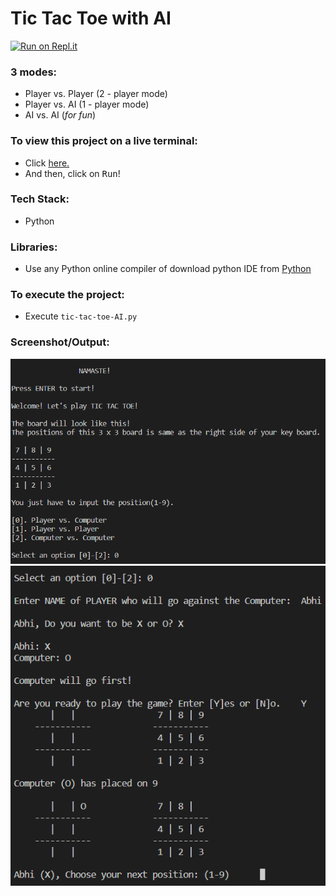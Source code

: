 # Tic Tac Toe with AI

[![Run on Repl.it](https://repl.it/badge/github/tusharnankani/Tic-Tac-Toe-AI)](https://repl.it/github/tusharnankani/Tic-Tac-Toe-AI)

### 3 modes:
- Player vs. Player (2 - player mode)
- Player vs. AI (1 - player mode)
- AI vs. AI (*for fun*)

### To view this project on a live terminal:
- Click [here.](https://repl.it/github/tusharnankani/Tic-Tac-Toe-AI)
- And then, click on <kbd>Run</kbd>!

### Tech Stack:
+ Python

### Libraries:
+ Use any Python online compiler of download python IDE from [Python](https://www.python.org/)

### To execute the project:
+ Execute `tic-tac-toe-AI.py`

### Screenshot/Output:
![Screenshot of the Output](op1.png)
![Screenshot of the Output](op2.png)